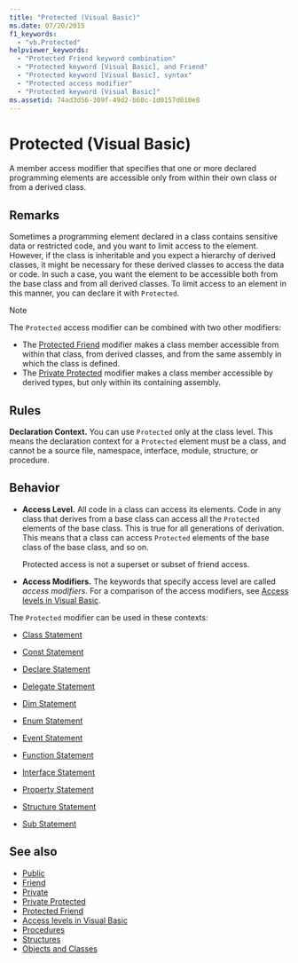 ```yaml
---
title: "Protected (Visual Basic)"
ms.date: 07/20/2015
f1_keywords:
  - "vb.Protected"
helpviewer_keywords:
  - "Protected Friend keyword combination"
  - "Protected keyword [Visual Basic], and Friend"
  - "Protected keyword [Visual Basic], syntax"
  - "Protected access modifier"
  - "Protected keyword [Visual Basic]"
ms.assetid: 74ad3d56-309f-49d2-b60c-1d0157d010e8
---
```

# Protected (Visual Basic)

A member access modifier that specifies that one or more declared programming elements are accessible only from within their own class or from a derived class.

## Remarks

Sometimes a programming element declared in a class contains sensitive data or restricted code, and you want to limit access to the element. However, if the class is inheritable and you expect a hierarchy of derived classes, it might be necessary for these derived classes to access the data or code. In such a case, you want the element to be accessible both from the base class and from all derived classes. To limit access to an element in this manner, you can declare it with `Protected`.

> [!NOTE]
> The `Protected` access modifier can be combined with two other modifiers:
>
> - The [Protected Friend](protected-friend.md) modifier makes a class member accessible from within that class, from derived classes, and from the same assembly in which the class is defined.
> - The [Private Protected](private-protected.md) modifier makes a class member accessible by derived types, but only within its containing assembly.

## Rules

**Declaration Context.** You can use `Protected` only at the class level. This means the declaration context for a `Protected` element must be a class, and cannot be a source file, namespace, interface, module, structure, or procedure.

## Behavior

- **Access Level.** All code in a class can access its elements. Code in any class that derives from a base class can access all the `Protected` elements of the base class. This is true for all generations of derivation. This means that a class can access `Protected` elements of the base class of the base class, and so on.

     Protected access is not a superset or subset of friend access.

- **Access Modifiers.** The keywords that specify access level are called *access modifiers*. For a comparison of the access modifiers, see [Access levels in Visual Basic](../../../visual-basic/programming-guide/language-features/declared-elements/access-levels.md).

The `Protected` modifier can be used in these contexts:

- [Class Statement](../../../visual-basic/language-reference/statements/class-statement.md)

- [Const Statement](../../../visual-basic/language-reference/statements/const-statement.md)

- [Declare Statement](../../../visual-basic/language-reference/statements/declare-statement.md)

- [Delegate Statement](../../../visual-basic/language-reference/statements/delegate-statement.md)

- [Dim Statement](../../../visual-basic/language-reference/statements/dim-statement.md)

- [Enum Statement](../../../visual-basic/language-reference/statements/enum-statement.md)

- [Event Statement](../../../visual-basic/language-reference/statements/event-statement.md)

- [Function Statement](../../../visual-basic/language-reference/statements/function-statement.md)

- [Interface Statement](../../../visual-basic/language-reference/statements/interface-statement.md)

- [Property Statement](../../../visual-basic/language-reference/statements/property-statement.md)

- [Structure Statement](../../../visual-basic/language-reference/statements/structure-statement.md)

- [Sub Statement](../../../visual-basic/language-reference/statements/sub-statement.md)

## See also

- [Public](../../../visual-basic/language-reference/modifiers/public.md)
- [Friend](../../../visual-basic/language-reference/modifiers/friend.md)
- [Private](../../../visual-basic/language-reference/modifiers/private.md)
- [Private Protected](private-protected.md)
- [Protected Friend](protected-friend.md)
- [Access levels in Visual Basic](../../../visual-basic/programming-guide/language-features/declared-elements/access-levels.md)
- [Procedures](../../../visual-basic/programming-guide/language-features/procedures/index.md)
- [Structures](../../../visual-basic/programming-guide/language-features/data-types/structures.md)
- [Objects and Classes](../../../visual-basic/programming-guide/language-features/objects-and-classes/index.md)
